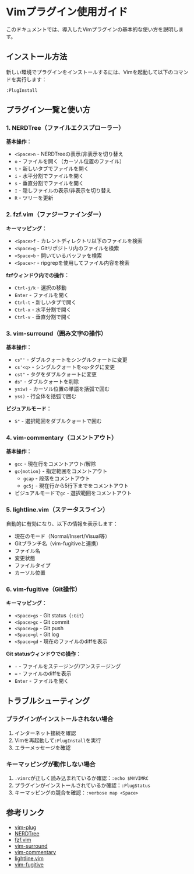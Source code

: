 # Vimプラグイン使用ガイド

このドキュメントでは、導入したVimプラグインの基本的な使い方を説明します。

## インストール方法

新しい環境でプラグインをインストールするには、Vimを起動して以下のコマンドを実行します：

```vim
:PlugInstall
```

## プラグイン一覧と使い方

### 1. NERDTree（ファイルエクスプローラー）

**基本操作：**
- `<Space>n` - NERDTreeの表示/非表示を切り替え
- `o` - ファイルを開く（カーソル位置のファイル）
- `t` - 新しいタブでファイルを開く
- `i` - 水平分割でファイルを開く
- `s` - 垂直分割でファイルを開く
- `I` - 隠しファイルの表示/非表示を切り替え
- `R` - ツリーを更新

### 2. fzf.vim（ファジーファインダー）

**キーマッピング：**
- `<Space>f` - カレントディレクトリ以下のファイルを検索
- `<Space>g` - Gitリポジトリ内のファイルを検索
- `<Space>b` - 開いているバッファを検索
- `<Space>r` - ripgrepを使用してファイル内容を検索

**fzfウィンドウ内での操作：**
- `Ctrl-j/k` - 選択の移動
- `Enter` - ファイルを開く
- `Ctrl-t` - 新しいタブで開く
- `Ctrl-x` - 水平分割で開く
- `Ctrl-v` - 垂直分割で開く

### 3. vim-surround（囲み文字の操作）

**基本操作：**
- `cs"'` - ダブルクォートをシングルクォートに変更
- `cs'<q>` - シングルクォートを`<q>`タグに変更
- `cst"` - タグをダブルクォートに変更
- `ds"` - ダブルクォートを削除
- `ysiw)` - カーソル位置の単語を括弧で囲む
- `yss)` - 行全体を括弧で囲む

**ビジュアルモード：**
- `S"` - 選択範囲をダブルクォートで囲む

### 4. vim-commentary（コメントアウト）

**基本操作：**
- `gcc` - 現在行をコメントアウト/解除
- `gc{motion}` - 指定範囲をコメントアウト
  - `gcap` - 段落をコメントアウト
  - `gc5j` - 現在行から5行下までをコメントアウト
- ビジュアルモードで`gc` - 選択範囲をコメントアウト

### 5. lightline.vim（ステータスライン）

自動的に有効になり、以下の情報を表示します：
- 現在のモード（Normal/Insert/Visual等）
- Gitブランチ名（vim-fugitiveと連携）
- ファイル名
- 変更状態
- ファイルタイプ
- カーソル位置

### 6. vim-fugitive（Git操作）

**キーマッピング：**
- `<Space>gs` - Git status（`:Git`）
- `<Space>gc` - Git commit
- `<Space>gp` - Git push
- `<Space>gl` - Git log
- `<Space>gd` - 現在のファイルのdiffを表示

**Git statusウィンドウでの操作：**
- `-` - ファイルをステージング/アンステージング
- `=` - ファイルのdiffを表示
- `Enter` - ファイルを開く

## トラブルシューティング

### プラグインがインストールされない場合

1. インターネット接続を確認
2. Vimを再起動して`:PlugInstall`を実行
3. エラーメッセージを確認

### キーマッピングが動作しない場合

1. `.vimrc`が正しく読み込まれているか確認：`:echo $MYVIMRC`
2. プラグインがインストールされているか確認：`:PlugStatus`
3. キーマッピングの競合を確認：`:verbose map <Space>`

## 参考リンク

- [vim-plug](https://github.com/junegunn/vim-plug)
- [NERDTree](https://github.com/preservim/nerdtree)
- [fzf.vim](https://github.com/junegunn/fzf.vim)
- [vim-surround](https://github.com/tpope/vim-surround)
- [vim-commentary](https://github.com/tpope/vim-commentary)
- [lightline.vim](https://github.com/itchyny/lightline.vim)
- [vim-fugitive](https://github.com/tpope/vim-fugitive)
